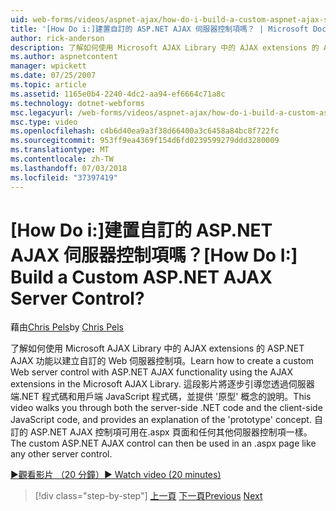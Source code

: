 ```yaml
---
uid: web-forms/videos/aspnet-ajax/how-do-i-build-a-custom-aspnet-ajax-server-control
title: '[How Do i:]建置自訂的 ASP.NET AJAX 伺服器控制項嗎？ | Microsoft Docs'
author: rick-anderson
description: 了解如何使用 Microsoft AJAX Library 中的 AJAX extensions 的 ASP.NET AJAX 功能以建立自訂的 Web 伺服器控制項。 這段影片將逐步引導您...
ms.author: aspnetcontent
manager: wpickett
ms.date: 07/25/2007
ms.topic: article
ms.assetid: 1165e0b4-2240-4dc2-aa94-ef6664c71a8c
ms.technology: dotnet-webforms
msc.legacyurl: /web-forms/videos/aspnet-ajax/how-do-i-build-a-custom-aspnet-ajax-server-control
msc.type: video
ms.openlocfilehash: c4b6d40ea9a3f38d66400a3c6458a84bc8f722fc
ms.sourcegitcommit: 953ff9ea4369f154d6fd0239599279ddd3280009
ms.translationtype: MT
ms.contentlocale: zh-TW
ms.lasthandoff: 07/03/2018
ms.locfileid: "37397419"
---
```

<a name="how-do-i-build-a-custom-aspnet-ajax-server-control"></a><span data-ttu-id="c205f-105">[How Do i:]建置自訂的 ASP.NET AJAX 伺服器控制項嗎？</span><span class="sxs-lookup"><span data-stu-id="c205f-105">[How Do I:] Build a Custom ASP.NET AJAX Server Control?</span></span>
====================
<span data-ttu-id="c205f-106">藉由[Chris Pels](https://twitter.com/chrispels)</span><span class="sxs-lookup"><span data-stu-id="c205f-106">by [Chris Pels](https://twitter.com/chrispels)</span></span>

<span data-ttu-id="c205f-107">了解如何使用 Microsoft AJAX Library 中的 AJAX extensions 的 ASP.NET AJAX 功能以建立自訂的 Web 伺服器控制項。</span><span class="sxs-lookup"><span data-stu-id="c205f-107">Learn how to create a custom Web server control with ASP.NET AJAX functionality using the AJAX extensions in the Microsoft AJAX Library.</span></span> <span data-ttu-id="c205f-108">這段影片將逐步引導您透過伺服器端.NET 程式碼和用戶端 JavaScript 程式碼，並提供 '原型' 概念的說明。</span><span class="sxs-lookup"><span data-stu-id="c205f-108">This video walks you through both the server-side .NET code and the client-side JavaScript code, and provides an explanation of the 'prototype' concept.</span></span> <span data-ttu-id="c205f-109">自訂的 ASP.NET AJAX 控制項可用在.aspx 頁面和任何其他伺服器控制項一樣。</span><span class="sxs-lookup"><span data-stu-id="c205f-109">The custom ASP.NET AJAX control can then be used in an .aspx page like any other server control.</span></span>

[<span data-ttu-id="c205f-110">&#9654;觀看影片 （20 分鐘）</span><span class="sxs-lookup"><span data-stu-id="c205f-110">&#9654; Watch video (20 minutes)</span></span>](https://channel9.msdn.com/Blogs/ASP-NET-Site-Videos/how-do-i-build-a-custom-aspnet-ajax-server-control)

> [!div class="step-by-step"]
> <span data-ttu-id="c205f-111">[上一頁](how-do-i-debug-aspnet-ajax-applications-using-visual-studio-2005.md)
> [下一頁](how-do-i-use-javascript-to-refresh-an-aspnet-ajax-updatepanel.md)</span><span class="sxs-lookup"><span data-stu-id="c205f-111">[Previous](how-do-i-debug-aspnet-ajax-applications-using-visual-studio-2005.md)
[Next](how-do-i-use-javascript-to-refresh-an-aspnet-ajax-updatepanel.md)</span></span>
